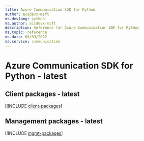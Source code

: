 ```yaml
---
title: Azure Communication SDK for Python
author: acsdevx-msft
ms.devlang: python
ms.author: acsdevx-msft
description: Reference for Azure Communication SDK for Python
ms.topic: reference
ms.data: 08/09/2022
ms.service: communication
---
```

# Azure Communication SDK for Python - latest

## Client packages - latest
[!INCLUDE [client-packages](communication-client-index.md)]
## Management packages - latest
[!INCLUDE [mgmt-packages](communication-mgmt-index.md)]